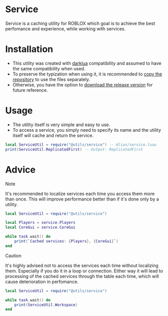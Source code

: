 # Service
Service is a caching utility for ROBLOX which goal is to achieve the best perfomance and experience, while working with services.

# Installation
- This utility was created with [darklua](https://github.com/seaofvoices/darklua) compatibility and assumed to have the same compatibility when used. <br/>
- To preserve the typization when using it, it is recommended to [copy the repository](https://docs.github.com/ru/repositories/creating-and-managing-repositories/cloning-a-repository) to use the files separately. <br/>
- Otherwise, you have the option to [download the release version](https://github.com/lorevity/Service/releases/download/v0.0.1/service.luau) for future reference.

# Usage
- The utility itself is very simple and easy to use.
- To access a service, you simply need to specify its name and the utility itself will cache and return the service.
```lua
local ServiceUtil = require("@utils/service") -- Alias/service.luau
print(ServiceUtil.ReplicatedFirst) -- Output: ReplicatedFirst
```

# Advice
> [!NOTE]
> It's recommended to localize services each time you access them more than once. This will improve performance better than if it's done only by a utility.
```lua
local ServiceUtil = require("@utils/service")

local Players = service.Players
local CoreGui = service.CoreGui

while task.wait() do
    print(`Cached services: {Players}, {CoreGui}`)
end
```
> [!CAUTION]
> It's highly advised not to access the services each time without localizing them. Especially if you do it in a loop or connection. Either way it will lead to processing of the cached services through the table each time, which will cause deterioration in perfomance.
```lua
local ServiceUtil = require("@utils/service")

while task.wait() do
    print(ServiceUtil.Workspace)
end
```
